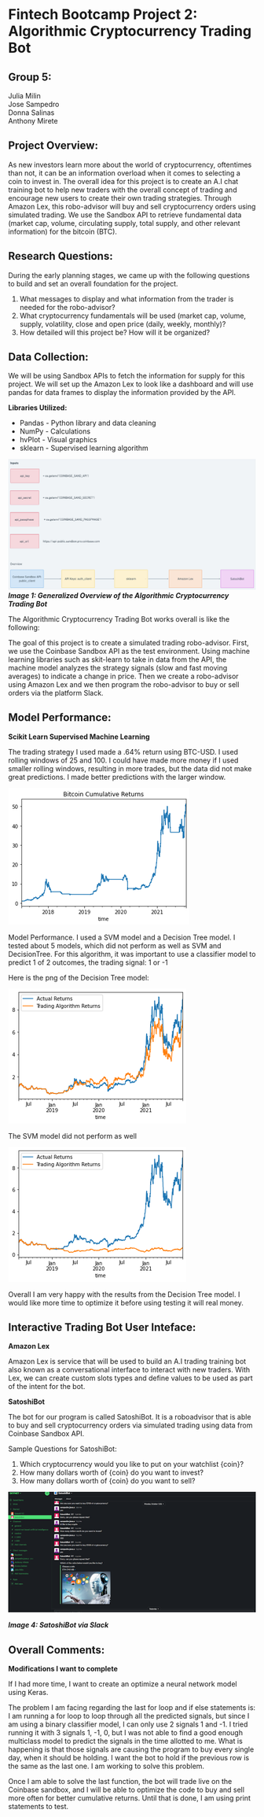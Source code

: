 # Fintech Bootcamp Project 2: Algorithmic Cryptocurrency Trading Bot

## **Group 5:**

Julia Milin<br/>
Jose Sampedro<br/>
Donna Salinas<br/>
Anthony Mirete<br/>

## **Project Overview:**

As new investors learn more about the world of cryptocurrency, oftentimes than not, it can be an information overload when it comes to selecting a coin to invest in. The overall idea for this project is to create an A.I chat training bot to help new traders with the overall concept of trading and encourage new users to create their own trading strategies. Through Amazon Lex, this robo-advisor will buy and sell cryptocurrency orders using simulated trading. We use the Sandbox API to retrieve fundamental data (market cap, volume, circulating supply, total supply, and other relevant information) for the bitcoin (BTC). 

## **Research Questions:**

During the early planning stages, we came up with the following questions to build and set an overall foundation for the project. 

1. What messages to display and what information from the trader is needed for the robo-advisor?
2. What cryptocurrency fundamentals will be used (market cap, volume, supply, volatility, close and open price (daily, weekly, monthly)?
3. How detailed will this project be? How will it be organized? 

## **Data Collection:**

We will be using Sandbox APIs to fetch the information for supply for this project. We will set up the Amazon Lex to look like a dashboard and will use pandas for data frames to display the information provided by the API. 

**Libraries Utilized:**

- Pandas - Python library and data cleaning
- NumPy - Calculations
- hvPlot - Visual graphics
- sklearn - Supervised learning algorithm 

![](Project2Images/OverviewProject2.png)
***Image 1: Generalized Overview of the Algorithmic Cryptocurrency Trading Bot***

The Algorithmic Cryptocurrency Trading Bot works overall is like the following:

The goal of this project is to create a simulated trading robo-advisor. First, we use the Coinbase Sandbox API as the test environment. Using machine learning libraries such as skit-learn to take in data from the API, the machine model analyzes the strategy signals (slow and fast moving averages) to indicate a change in price. Then we create a robo-advisor using Amazon Lex and we then program the robo-advisor to buy or sell orders via the platform Slack.

## **Model Performance:**

**Scikit Learn Supervised Machine Learning**

The trading strategy I used made a .64% return using BTC-USD.  I used rolling windows of 25 and 100.  I could have made more money if I used smaller rolling windows, resulting in more trades, but the data did not make great predictions.  I made better predictions with the larger window.

![alt text](https://github.com/IJASI/Team-5---Project/blob/main/cumulatin_returns.png)


Model Performance.  I used a SVM model and a Decision Tree model.  I tested about 5 models, which did not perform as well as SVM and DecisionTree. For this algorithm, it was important to use a classifier model to predict 1 of 2 outcomes, the trading signal: 1 or -1

Here is the png of the Decision Tree model:

![alt text](https://github.com/IJASI/Team-5---Project/blob/main/decisiontree.png)

The SVM model did not perform as well

![alt text](https://github.com/IJASI/Team-5---Project/blob/main/svm_model.png)

Overall I am very happy with the results from the Decision Tree model.  I would like more time to optimize it before using testing it will real money.

## **Interactive Trading Bot User Inteface:**

**Amazon Lex**

Amazon Lex is service that will be used to build an A.I trading training bot also known as a conversational interface to interact with new traders. With Lex, we can create custom slots types and define values to be used as part of the intent for the bot.

**SatoshiBot**

The bot for our program is called SatoshiBot. It is a roboadvisor that is able to buy and sell cryptocurrency orders via simulated trading using data from Coinbase Sandbox API.

Sample Questions for SatoshiBot:

1. Which cryptocurrency would you like to put on your watchlist {coin}?
2. How many dollars worth of {coin} do you want to invest?
3. How many dollars worth of {coin} do you want to sell?

![](Project2Images/SatoshiBoi.png)

***Image 4: SatoshiBot via Slack***

## **Overall Comments:**

**Modifications I want to complete**

If I had more time, I want to create an optimize a neural network model using Keras.  

The problem I am facing regarding the last for loop and if else statements is:  I am running a for loop to loop through all the predicted signals, but since I am using a binary classifier model, I can only use 2 signals 1 and -1.  I tried running it with 3 signals 1, -1, 0, but I was not able to find a good enough multiclass model to predict the signals in the time allotted to me.  What is happening is that those signals are causing the program to buy every single day, when it should be holding.  I want the bot to hold if the previous row is the same as the last one.  I am working to solve this problem.

Once I am able to solve the last function, the bot will trade live on the Coinbase sandbox, and I will be able to optimize the code to buy and sell more often for better cumulative returns.  Until that is done, I am using print statements to test.


